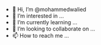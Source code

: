 - 👋 Hi, I’m @mohammedwalied
- 👀 I’m interested in ...
- 🌱 I’m currently learning ...
- 💞️ I’m looking to collaborate on ...
- 📫 How to reach me ...

<!---
mohammedwalied/mohammedwalied is a ✨ special ✨ repository because its `README.md` (this file) appears on your GitHub profile.
You can click the Preview link to take a look at your changes.
--->
